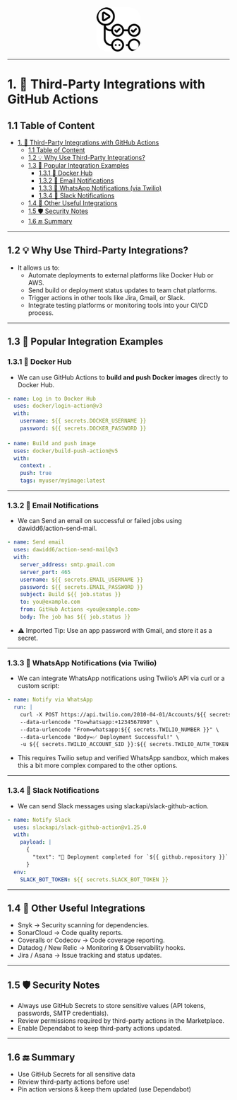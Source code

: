 <!-- omit in toc -->
<div align="center">
  <img src="/resources/images/logos/logos_github_actions.svg" alt="DevOps-Zero2Hero" width="100" style="border-radius: 25%;padd">
</div>

---

# 1. 🧩 Third-Party Integrations with GitHub Actions

## 1.1 Table of Content

- [1. 🧩 Third-Party Integrations with GitHub Actions](#1--third-party-integrations-with-github-actions)
  - [1.1 Table of Content](#11-table-of-content)
  - [1.2 💡 Why Use Third-Party Integrations?](#12--why-use-third-party-integrations)
  - [1.3 🔌 Popular Integration Examples](#13--popular-integration-examples)
    - [1.3.1 🚢 Docker Hub](#131--docker-hub)
    - [1.3.2 📨 Email Notifications](#132--email-notifications)
    - [1.3.3 📲 WhatsApp Notifications (via Twilio)](#133--whatsapp-notifications-via-twilio)
    - [1.3.4 💬 Slack Notifications](#134--slack-notifications)
  - [1.4 🤝 Other Useful Integrations](#14--other-useful-integrations)
  - [1.5 🛡️ Security Notes](#15-️-security-notes)
  - [1.6 🔚 Summary](#16--summary)


---

## 1.2 💡 Why Use Third-Party Integrations?

- It allows us to:
  - Automate deployments to external platforms like Docker Hub or AWS.
  - Send build or deployment status updates to team chat platforms.
  - Trigger actions in other tools like Jira, Gmail, or Slack.
  - Integrate testing platforms or monitoring tools into your CI/CD process.

---


## 1.3 🔌 Popular Integration Examples

### 1.3.1 🚢 Docker Hub

- We can use GitHub Actions to **build and push Docker images** directly to Docker Hub.

```yaml
- name: Log in to Docker Hub
  uses: docker/login-action@v3
  with:
    username: ${{ secrets.DOCKER_USERNAME }}
    password: ${{ secrets.DOCKER_PASSWORD }}

- name: Build and push image
  uses: docker/build-push-action@v5
  with:
    context: .
    push: true
    tags: myuser/myimage:latest
```

---

### 1.3.2 📨 Email Notifications

- We can Send an email on successful or failed jobs using dawidd6/action-send-mail.

```yaml
- name: Send email
  uses: dawidd6/action-send-mail@v3
  with:
    server_address: smtp.gmail.com
    server_port: 465
    username: ${{ secrets.EMAIL_USERNAME }}
    password: ${{ secrets.EMAIL_PASSWORD }}
    subject: Build ${{ job.status }}
    to: you@example.com
    from: GitHub Actions <you@example.com>
    body: The job has ${{ job.status }}
```
- ⚠️ Imported Tip: Use an app password with Gmail, and store it as a secret.

---

### 1.3.3 📲 WhatsApp Notifications (via Twilio)

- We can integrate WhatsApp notifications using Twilio’s API via curl or a custom script:

```yaml
- name: Notify via WhatsApp
  run: |
    curl -X POST https://api.twilio.com/2010-04-01/Accounts/${{ secrets.TWILIO_ACCOUNT_SID }}/Messages.json \
    --data-urlencode "To=whatsapp:+1234567890" \
    --data-urlencode "From=whatsapp:${{ secrets.TWILIO_NUMBER }}" \
    --data-urlencode "Body=✅ Deployment Successful!" \
    -u ${{ secrets.TWILIO_ACCOUNT_SID }}:${{ secrets.TWILIO_AUTH_TOKEN }}
```
- This requires Twilio setup and verified WhatsApp sandbox, which makes this a bit more complex compared to the other options.

---

### 1.3.4 💬 Slack Notifications

- We can send Slack messages using slackapi/slack-github-action.

```yaml
- name: Notify Slack
  uses: slackapi/slack-github-action@v1.25.0
  with:
    payload: |
      {
        "text": "🚀 Deployment completed for `${{ github.repository }}`!"
      }
  env:
    SLACK_BOT_TOKEN: ${{ secrets.SLACK_BOT_TOKEN }}
```

---

## 1.4 🤝 Other Useful Integrations

- Snyk → Security scanning for dependencies.
- SonarCloud → Code quality reports.
- Coveralls or Codecov → Code coverage reporting.
- Datadog / New Relic → Monitoring & Observability hooks.
- Jira / Asana → Issue tracking and status updates.

---

## 1.5 🛡️ Security Notes
- Always use GitHub Secrets to store sensitive values (API tokens, passwords, SMTP credentials).
- Review permissions required by third-party actions in the Marketplace.
- Enable Dependabot to keep third-party actions updated.

---

## 1.6 🔚 Summary

- Use GitHub Secrets for all sensitive data
- Review third-party actions before use!
- Pin action versions & keep them updated (use Dependabot)